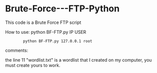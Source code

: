 # Brute-Force---FTP-Python

This code is a Brute Force FTP script

How to use: python BF-FTP.py IP USER
            
            python BF-FTP.py 127.0.0.1 root

comments:

the line 11 "wordlist.txt" is a wordlist that I created on my computer, you must create yours to work.
